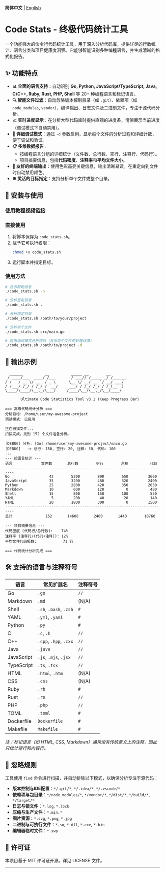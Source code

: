 **简体中文** | [English](./english_version.md)
# Code Stats - 终极代码统计工具

一个功能强大的命令行代码统计工具，用于深入分析代码库，提供详尽的行数统计、语言分类和项目健康度洞察。它能够智能识别多种编程语言，并生成清晰的格式化报告。

## ✨ 功能特点

*   **📊 全面的语言支持**：自动识别 **Go, Python, JavaScript/TypeScript, Java, C/C++, Ruby, Rust, PHP, Shell** 等 20+ 种编程语言和标记语言。
*   **🔍 智能文件过滤**：自动忽略版本控制目录（如 `.git`）、依赖项（如 `node_modules`, `vendor`）、编译输出、日志文件及二进制文件，专注于源代码分析。
*   **📈 实时进度显示**：在分析大型代码库时提供直观的进度条，清晰展示当前进度（调试模式下自动禁用）。
*   **🐛 详细调试模式**：通过 `-d` 参数启用，显示每个文件的分析过程和详细计数，便于调试和验证。
*   **📋 多维数据报告**：
    *   按编程语言分组的详细统计（文件数、总行数、空行、注释行、代码行）。
    *   项目摘要信息，包括**代码密度**、**注释率**和**平均文件大小**。
*   **🎨 友好的终端输出**：使用色彩高亮关键信息，输出清晰易读。在重定向到文件时自动禁用颜色。
*   **⚙️ 灵活的目标指定**：支持分析单个文件或整个目录。


## 🚀 安装与使用
### [使用教程视频链接](https://www.bilibili.com/video/BV1hqaKzPEEK?vd_source=4b2884373b2c4c4147b10162c1709276)
### 直接使用
1.  将脚本保存为 `code_stats.sh`。
2.  赋予它可执行权限：
    ```bash
    chmod +x code_stats.sh
    ```
3.  运行脚本并指定目标。

### 使用方法
```bash
# 显示帮助信息
./code_stats.sh -h

# 分析当前目录
./code_stats.sh .

# 分析指定目录
./code_stats.sh /path/to/your/project

# 分析单个文件
./code_stats.sh src/main.go

# 启用调试模式分析项目（显示每个文件的处理详情）
./code_stats.sh /path/to/project -d
```

## 📖 输出示例

```
  ______          __          _____ __        __  
 / ____/___  ____/ /___       / ___// /_____ _/ /______
/ /   / __ \/ __  / _ \      \__ \/ __/ __ `/ __/ ___/
/ /___/ /_/ / /_/ /  __/     ___/ / /_/ /_/ / /_(__  ) 
\____/\____/\__,_/\___/     /____/\__/\__,_/\__/____/

       Ultimate Code Statistics Tool v3.1 (Keep Progress Bar)

=== 高级代码统计分析 ===
分析目标: /home/user/my-awesome-project
调试模式: 已启用

正在扫描文件...
扫描完成，找到 152 个文件准备分析。

[DEBUG] 分析: [Go] /home/user/my-awesome-project/main.go
[DEBUG]   -> 总行: 150, 空行: 20, 注释: 30, 代码: 100
...
--- 按语言统计 ---
语言             文件数       总行数        空行        注释          代码
--------------------------------------------------------------------------
Go                  42        5200        890        650         3660
JavaScript          35        3200        480        320         2400
Python              25        2800        420        350         2030
Markdown            10         600        120          0          480
Shell               15         800        150        100          550
YAML                 5         200         40         20          140
HTML                20        1800        300          0         1500
--------------------------------------------------------------------------
总计               152       14600       2400       1440        10760

--- 项目摘要信息 ---
代码密度 (代码行/总行数):    74%
注释率 (注释行/(代码+注释)): 12%
平均文件代码极数:            71 行

=== 代码统计分析完成 ===
```

## 🛠️ 支持的语言与注释符号

| 语言        | 常见扩展名                  | 注释符号 |
|------------|---------------------------|---------|
| Go         | `.go`                     | `//`    |
| Markdown   | `.md`                     | (N/A)   |
| Shell      | `.sh`, `.bash`, `.zsh`    | `#`     |
| YAML       | `.yml`, `.yaml`           | `#`     |
| Python     | `.py`                     | `#`     |
| C          | `.c`, `.h`                | `//`    |
| C++        | `.cpp`, `.hpp`, `.cxx`    | `//`    |
| Java       | `.java`                   | `//`    |
| JavaScript | `.js`, `.mjs`, `.jsx`     | `//`    |
| TypeScript | `.ts`, `.tsx`             | `//`    |
| HTML       | `.html`, `.htm`           | (N/A)   |
| CSS        | `.css`                    | (N/A)   |
| Ruby       | `.rb`                     | `#`     |
| Rust       | `.rs`                     | `//`    |
| PHP        | `.php`                    | `//`    |
| TOML       | `.toml`                   | `#`     |
| Dockerfile | `Dockerfile`              | `#`     |
| Makefile   | `Makefile`                | `#`     |

*注：标记语言（如 HTML, CSS, Markdown）通常没有传统意义上的注释，因此只统计空行和内容行。*

## 🔧 忽略规则

工具使用 `find` 命令进行扫描，并自动排除以下模式，以确保分析专注于源代码：

*   **版本控制与IDE配置**：`*/.git/*`, `*/.idea/*`, `*/.vscode/*`
*   **依赖项与包目录**：`*/node_modules/*`, `*/vendor/*`, `*/dist/*`, `*/build/*`, `*/target/*`
*   **日志与锁文件**：`*.log`, `*.lock`
*   **压缩与生产文件**：`*.min.*`
*   **图片资源**：`*.svg`, `*.png`, `*.jpg`
*   **二进制与可执行文件**：`*.so`, `*.dll`, `*.exe`, `*.bin`
*   **编辑器临时文件**：`*.swp`

## 📄 许可证

本项目基于 MIT 许可证开源。详见 LICENSE 文件。

---

